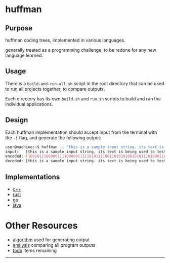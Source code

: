 # huffman
## Purpose
huffman coding trees, implemented in various languages.

generally treated as a programming challenge, to be redone for any new language learned.

## Usage
There is a `build-and-run-all.sh` script in the root directory that can be used to run all projects together, to compare outputs.

Each directory has its own `build.sh` and `run.sh` scripts to build and run the individual applications.

## Design
Each huffman implementation should accept input from the terminal with the `-i` flag, and generate the following output:

```bash
user@machine:~$ huffman -i "this is a sample input string. its text is being used to test the huffman coding tree."
input:   [this is a sample input string. its text is being used to test the huffman coding tree.]
encoded: [100101110000011110000011111010111100110101010010101110100011011110000111010111100010011100110001100000011110110110010111000100001111100110110100110011100000111101101011010000111101101111100000111011100111111000101011110011010011001111001011111011111011111000010000100001001101010111111011011010101100110000111101101111000110011011101110010]
decoded: [this is a sample input string. its text is being used to test the huffman coding tree.]
```

## Implementations
* [c++](c++-huffman/)
* [rust](rust-huffman/)
* [go](go-huffman/)
* [java](java-huffman/)

# Other Resources
* [algorithm](.docs/algorithm.md) used for generating output
* [analysis](.docs/analysis.md) comparing all program outputs
* [todo](.docs/todo.md) items remaining

---
